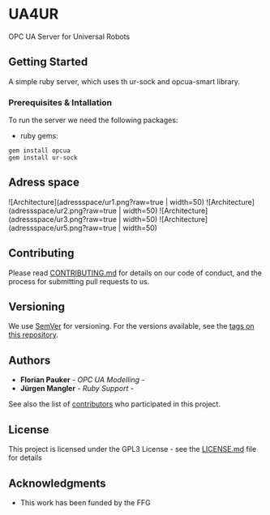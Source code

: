 # UA4UR

OPC UA Server for Universal Robots

## Getting Started

A simple ruby server, which uses th ur-sock and opcua-smart library.

### Prerequisites & Intallation

To run the server we need the following packages:

* ruby gems:
```
gem install opcua
gem install ur-sock
```

## Adress space

![Architecture](adressspace/ur1.png?raw=true | width=50)
![Architecture](adressspace/ur2.png?raw=true | width=50)
![Architecture](adressspace/ur3.png?raw=true | width=50)
![Architecture](adressspace/ur5.png?raw=true | width=50)

## Contributing

Please read [CONTRIBUTING.md](https://gist.github.com/PurpleBooth/b24679402957c63ec426) for details on our code of conduct, and the process for submitting pull requests to us.

## Versioning

We use [SemVer](http://semver.org/) for versioning. For the versions available, see the [tags on this repository](https://intra.acdp.at/gogs/fpauker/ua4ur/tags).

## Authors

* **Florian Pauker** - *OPC UA Modelling* -
* **Jürgen Mangler** - *Ruby Support* -

See also the list of [contributors](https://intra.acdp.at/gogs/fpauker/ua4ur/contributors) who participated in this project.

## License

This project is licensed under the GPL3 License - see the [LICENSE.md](./LICENSE) file for details

## Acknowledgments

* This work has been funded by the FFG
